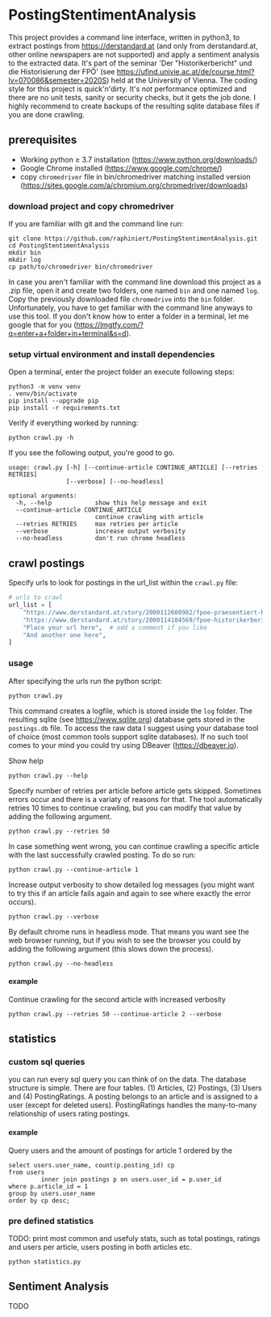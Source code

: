 # PostingStentimentAnalysis

This project provides a command line interface, written in python3, to extract postings from https://derstandard.at (and only from derstandard.at, other online newspapers are not supported) and apply a sentiment analysis to the extracted data.
It's part of the seminar 'Der "Historikerbericht" und die Historisierung der FPÖ' (see https://ufind.univie.ac.at/de/course.html?lv=070086&semester=2020S) held at the University of Vienna. 
The coding style for this project is quick'n'dirty.
It's not performance optimized and there are no unit tests, sanity or security checks, but it gets the job done.
I highly recommend to create backups of the resulting sqlite database files if you are done crawling.

## prerequisites

* Working python ≥ 3.7 installation (https://www.python.org/downloads/)
* Google Chrome installed (https://www.google.com/chrome/)
* copy `chromedriver` file in bin/chromedriver matching installed version (https://sites.google.com/a/chromium.org/chromedriver/downloads)

### download project and copy chromedriver
If you are familiar with git and the command line run:
```shell script
git clone https://github.com/raphiniert/PostingStentimentAnalysis.git
cd PostingStentimentAnalysis
mkdir bin
mkdir log
cp path/to/chromedriver bin/chromedriver
```

In case you aren't familiar with the command line download this project as a .zip file,
open it and create two folders, one named `bin` and one named `log`.
Copy the previously downloaded file `chromedrive` into the `bin` folder.
Unfortunately, you have to get familiar with the command line anyways to use this tool.
If you don't know how to enter a folder in a terminal, let me google that for you (https://lmgtfy.com/?q=enter+a+folder+in+terminal&s=d).

### setup virtual environment and install dependencies

Open a terminal, enter the project folder an execute following steps:

```shell script
python3 -m venv venv
. venv/bin/activate
pip install --upgrade pip
pip install -r requirements.txt
```

Verify if everything worked by running:

```shell script
python crawl.py -h
```

If you see the following output, you're good to go.

```shell script
usage: crawl.py [-h] [--continue-article CONTINUE_ARTICLE] [--retries RETRIES]
                [--verbose] [--no-headless]

optional arguments:
  -h, --help            show this help message and exit
  --continue-article CONTINUE_ARTICLE
                        continue crawling with article
  --retries RETRIES     max retries per article
  --verbose             increase output verbosity
  --no-headless         don't run chrome headless
```

## crawl postings
Specify urls to look for postings in the url_list within the `crawl.py` file:
```python
# urls to crawl
url_list = [
    "https://www.derstandard.at/story/2000112608982/fpoe-praesentiert-historikerbericht",
    "https://www.derstandard.at/story/2000114104569/fpoe-historikerberichtexperten-bewerten-blaues-papier",
    "Place your url here",  # add a comment if you like
    "And another one here",
]
```

### usage

After specifying the urls run the python script:
```shell script
python crawl.py
```

This command creates a logfile, which is stored inside the `log` folder.
The resulting sqlite (see https://www.sqlite.org) database gets stored in the `postings.db` file.
To access the raw data I suggest using your database tool of choice (most common tools support sqlite databases).
If no such tool comes to your mind you could try using DBeaver (https://dbeaver.io).

Show help
```shell script
python crawl.py --help
```

Specify number of retries per article before article gets skipped.
Sometimes errors occur and there is a variaty of reasons for that.
The tool automatically retries 10 times to continue crawling, but you can modify that value by adding the following argument. 
```shell script
python crawl.py --retries 50
```

In case something went wrong, you can continue crawling a specific article with the last successfully crawled posting.
To do so run:
```shell script
python crawl.py --continue-article 1
```

Increase output verbosity to show detailed log messages (you might want to try this if an article fails again and again to see where exactly the error occurs).
```shell script
python crawl.py --verbose
```

By default chrome runs in headless mode.
That means you want see the web browser running, but if you wish to see the browser you could by adding the following argument (this slows down the process).
```shell script
python crawl.py --no-headless
```

#### example
Continue crawling for the second article with increased verbosity
```shell script
python crawl.py --retries 50 --continue-article 2 --verbose
```

## statistics

### custom sql queries
you can run every sql query you can think of on the data.
The database structure is simple.
There are four tables. (1) Articles, (2) Postings, (3) Users and (4) PostingRatings.
A posting belongs to an article and is assigned to a user (except for deleted users).
PostingRatings handles the many-to-many relationship of users rating postings.

#### example
Query users and the amount of postings for article 1 ordered by the 
```sqlite
select users.user_name, count(p.posting_id) cp
from users
         inner join postings p on users.user_id = p.user_id
where p.article_id = 1
group by users.user_name
order by cp desc;
```

### pre defined statistics

TODO: print most common and usefuly stats, such as total postings, ratings and users per article, users posting in both articles etc.
```shell script
python statistics.py
```

## Sentiment Analysis

TODO